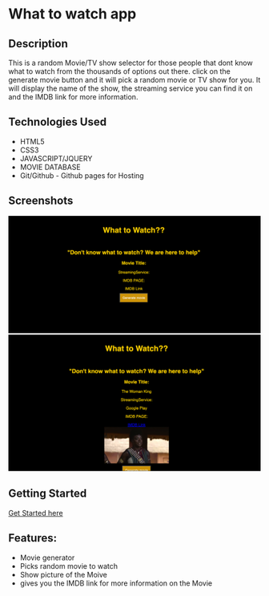 # What to watch app

## Description
 This is a random Movie/TV show selector for those people that dont know what to watch from the thousands of options out there.
 click on the generate movie button and it will pick a random movie or TV show for you. 
 It will display the name of the show, the streaming service you can find it on and the IMDB link for more information.
## Technologies Used
- HTML5
- CSS3
- JAVASCRIPT/JQUERY
- MOVIE DATABASE
- Git/Github - Github pages for Hosting

## Screenshots
![wireframe](Photos/Screen%20Shot%202022-12-06%20at%201.51.26%20PM.png)
![wireframe](Photos/what%20to%20watch%202.png)

## Getting Started
[Get Started here](https://kingsimba754.github.io/what-to-watch./)

## Features: 
- Movie generator 
- Picks random movie to watch
- Show picture of the Moive 
- gives you the IMDB link for more information on the Movie